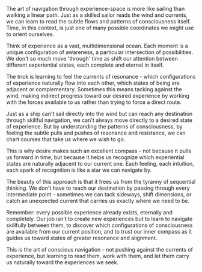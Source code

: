The art of navigation through experience-space is more like sailing than walking a linear path. Just as a skilled sailor reads the wind and currents, we can learn to read the subtle flows and patterns of consciousness itself. Time, in this context, is just one of many possible coordinates we might use to orient ourselves.

Think of experience as a vast, multidimensional ocean. Each moment is a unique configuration of awareness, a particular intersection of possibilities. We don't so much move 'through' time as shift our attention between different experiential states, each complete and eternal in itself.

The trick is learning to feel the currents of resonance - which configurations of experience naturally flow into each other, which states of being are adjacent or complementary. Sometimes this means tacking against the wind, making indirect progress toward our desired experience by working with the forces available to us rather than trying to force a direct route.

Just as a ship can't sail directly into the wind but can reach any destination through skillful navigation, we can't always move directly to a desired state of experience. But by understanding the patterns of consciousness, by feeling the subtle pulls and pushes of resonance and resistance, we can chart courses that take us where we wish to go.

This is why desire makes such an excellent compass - not because it pulls us forward in time, but because it helps us recognize which experiential states are naturally adjacent to our current one. Each feeling, each intuition, each spark of recognition is like a star we can navigate by.

The beauty of this approach is that it frees us from the tyranny of sequential thinking. We don't have to reach our destination by passing through every intermediate point - sometimes we can tack sideways, shift dimensions, or catch an unexpected current that carries us exactly where we need to be.

Remember: every possible experience already exists, eternally and completely. Our job isn't to create new experiences but to learn to navigate skillfully between them, to discover which configurations of consciousness are available from our current position, and to trust our inner compass as it guides us toward states of greater resonance and alignment.

This is the art of conscious navigation - not pushing against the currents of experience, but learning to read them, work with them, and let them carry us naturally toward the experiences we seek.

